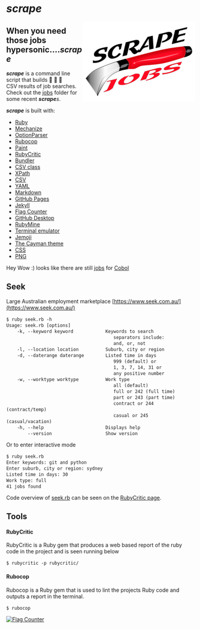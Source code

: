 # **_scrape_**
   
<img src="assets/images/logo.png" align="right">

## **When you need those jobs hypersonic...._scrape_**

**_scrape_** is a command line script that builds 🔧 🔩 🔨  
CSV results of job searches. Check out the [jobs](
https://github.com/jbampton/scrape/tree/master/jobs)
folder for some recent **_scrape_**_s_. 

**_scrape_** is built with:

- [Ruby](https://www.ruby-lang.org)
- [Mechanize](https://github.com/sparklemotion/mechanize)
- [OptionParser](https://docs.ruby-lang.org/en/2.5.0/OptionParser.html)
- [Rubocop](https://github.com/rubocop-hq/rubocop)
- [Paint](https://github.com/janlelis/paint)
- [RubyCritic](https://github.com/whitesmith/rubycritic)
- [Bundler](https://bundler.io/)
- [CSV class](https://ruby-doc.org/stdlib-2.5.0/libdoc/csv/rdoc/CSV.html)
- [XPath](https://en.wikipedia.org/wiki/XPath)
- [CSV](https://en.wikipedia.org/wiki/Comma-separated_values)
- [YAML](http://yaml.org/)
- [Markdown](https://daringfireball.net/projects/markdown/syntax)
- [GitHub Pages](https://pages.github.com/)
- [Jekyll](https://jekyllrb.com/)
- [Flag Counter](https://flagcounter.com)
- [GitHub Desktop](https://desktop.github.com/)
- [RubyMine](https://www.jetbrains.com/ruby/)
- [Terminal emulator](https://en.wikipedia.org/wiki/Terminal_emulator)
- [Jemoji](https://github.com/jekyll/jemoji)
- [The Cayman theme](https://github.com/pages-themes/cayman)
- [CSS](https://developer.mozilla.org/en-US/docs/Web/CSS)
- [PNG](https://en.wikipedia.org/wiki/Portable_Network_Graphics)

Hey Wow :) looks like there are still [jobs](https://github.com/jbampton/scrape/blob/master/jobs/cobol-worktype-all.csv) for [Cobol](
https://en.wikipedia.org/wiki/COBOL)

## Seek 

Large Australian employment marketplace
[https://www.seek.com.au/](https://www.seek.com.au/)  

```
$ ruby seek.rb -h
Usage: seek.rb [options]
    -k, --keyword keyword            Keywords to search
                                        separators include:
                                        and, or, not
    -l, --location location          Suburb, city or region
    -d, --daterange daterange        Listed time in days
                                        999 (default) or
                                        1, 3, 7, 14, 31 or
                                        any positive number
    -w, --worktype worktype          Work type
                                        all (default)
                                        full or 242 (full time)
                                        part or 243 (part time)
                                        contract or 244 (contract/temp)
                                        casual or 245 (casual/vacation)
    -h, --help                       Displays help
        --version                    Show version
```
Or to enter interactive mode
```
$ ruby seek.rb 
Enter keywords: git and python
Enter suburb, city or region: sydney
Listed time in days: 30
Work type: full
41 jobs found
```

Code overview of [seek.rb](
https://github.com/jbampton/scrape/blob/master/seek.rb) 
can be seen on the [RubyCritic page](
http://thebeast.me/scrape/rubycritic/overview.html).


## Tools

#### RubyCritic

RubyCritic is a Ruby gem that produces a web based report of the ruby
code in the project and is seen running below

```
$ rubycritic -p rubycritic/
```

#### Rubocop

Rubocop is a Ruby gem that is used to lint the projects Ruby code and
outputs a report in the terminal.

```
$ rubocop
```

<a href="https://info.flagcounter.com/0gCz">
    <img src="https://s05.flagcounter.com/count2/0gCz/bg_FFFFFF/txt_000000/border_CCCCCC/columns_2/maxflags_250/viewers_0/labels_1/pageviews_0/flags_0/percent_0/" alt="Flag Counter">
</a>
